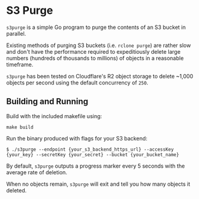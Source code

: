 # S3 Purge

`s3purge` is a simple Go program to purge the contents of an S3 bucket in parallel.

Existing methods of purging S3 buckets (i.e. `rclone purge`) are rather slow and don't have the performance required to expeditiously delete large numbers (hundreds of thousands to millions) of objects in a reasonable timeframe.

`s3purge` has been tested on Cloudflare's R2 object storage to delete ~1,000 objects per second using the default concurrency of `250`.

## Building and Running

Build with the included makefile using:

```shell
make build
```

Run the binary produced with flags for your S3 backend:

```shell
$ ./s3purge --endpoint {your_s3_backend_https_url} --accessKey {your_key} --secretKey {your_secret} --bucket {your_bucket_name}
```


By default, `s3purge` outputs a progress marker every 5 seconds with the average rate of deletion.

When no objects remain, `s3purge` will exit and tell you how many objects it deleted.
